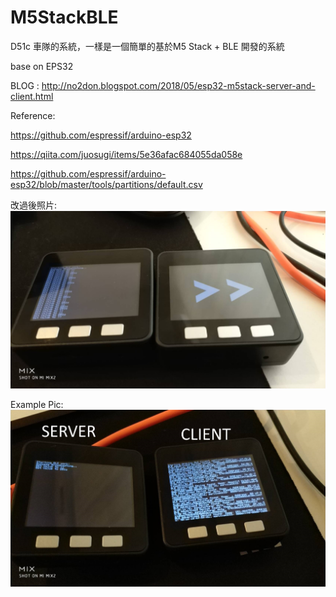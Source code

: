 # M5StackBLE

D51c  車隊的系統，一樣是一個簡單的基於M5 Stack + BLE 開發的系統

base on EPS32

BLOG : http://no2don.blogspot.com/2018/05/esp32-m5stack-server-and-client.html

Reference:

https://github.com/espressif/arduino-esp32

https://qiita.com/juosugi/items/5e36afac684055da058e

https://github.com/espressif/arduino-esp32/blob/master/tools/partitions/default.csv

改過後照片:
![alt 預覽](https://github.com/donma/M5StackBLE/blob/master/530436.jpg?raw=true)

Example Pic:
![alt 預覽](https://github.com/donma/M5StackBLE/blob/master/530533.jpg?raw=true)






